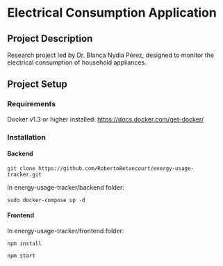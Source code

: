 # Electrical Consumption Application

## Project Description
Research project led by Dr. Blanca Nydia Pérez, designed to monitor the electrical consumption of household appliances.

## Project Setup

### Requirements
Docker v1.3 or higher installed: https://docs.docker.com/get-docker/

### Installation

#### Backend
`git clone https://github.com/RobertoBetancourt/energy-usage-tracker.git`

In energy-usage-tracker/backend folder:

`sudo docker-compose up -d`

#### Frontend
In energy-usage-tracker/frontend folder:

`npm install`

`npm start`
